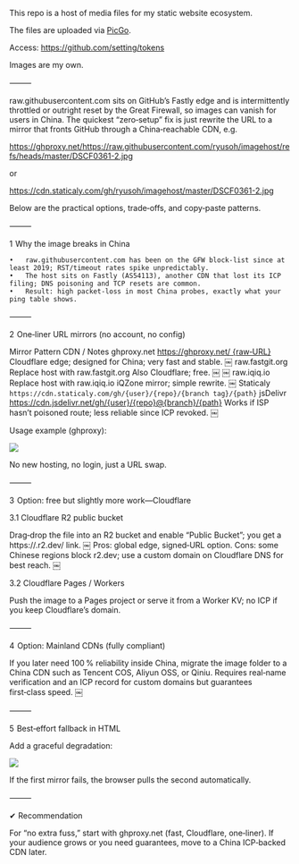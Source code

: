 This repo is a host of media files for my static website ecosystem.

The files are uploaded via [PicGo](https://picgo.github.io/PicGo-Doc/en/guide/#picgo-is-here).

Access: https://github.com/setting/tokens

Images are my own.

⸻

raw.githubusercontent.com sits on GitHub’s Fastly edge and is intermittently throttled or outright reset by the Great Firewall, so images can vanish for users in China.
The quickest “zero‑setup” fix is just rewrite the URL to a mirror that fronts GitHub through a China‑reachable CDN, e.g.

https://ghproxy.net/https://raw.githubusercontent.com/ryusoh/imagehost/refs/heads/master/DSCF0361-2.jpg

or

https://cdn.staticaly.com/gh/ryusoh/imagehost/master/DSCF0361-2.jpg

Below are the practical options, trade‑offs, and copy‑paste patterns.

⸻

1  Why the image breaks in China

	•	raw.githubusercontent.com has been on the GFW block‑list since at least 2019; RST/timeout rates spike unpredictably.  ￼
	•	The host sits on Fastly (AS54113), another CDN that lost its ICP filing; DNS poisoning and TCP resets are common.  ￼ ￼
	•	Result: high packet‑loss in most China probes, exactly what your ping table shows.

⸻

2  One‑liner URL mirrors (no account, no config)

Mirror	Pattern	CDN / Notes
ghproxy.net	https://ghproxy.net/ {raw‑URL}	Cloudflare edge; designed for China; very fast and stable.  ￼
raw.fastgit.org	Replace host with raw.fastgit.org	Also Cloudflare; free.  ￼ ￼
raw.iqiq.io	Replace host with raw.iqiq.io	iQZone mirror; simple rewrite.  ￼
Staticaly	`https://cdn.staticaly.com/gh/{user}/{repo}/{branch	tag}/{path}`
jsDelivr	https://cdn.jsdelivr.net/gh/{user}/{repo}@{branch}/{path}	Works if ISP hasn’t poisoned route; less reliable since ICP revoked.  ￼

Usage example (ghproxy):

<img src="https://ghproxy.net/https://raw.githubusercontent.com/ryusoh/imagehost/refs/heads/master/images/DSCF0361-2.jpg">

No new hosting, no login, just a URL swap.

⸻

3  Option: free but slightly more work—Cloudflare

3.1 Cloudflare R2 public bucket

Drag‑drop the file into an R2 bucket and enable “Public Bucket”; you get a https://<bucket>.r2.dev/<file> link.  ￼
Pros: global edge, signed‑URL option. Cons: some Chinese regions block r2.dev; use a custom domain on Cloudflare DNS for best reach.  ￼

3.2 Cloudflare Pages / Workers

Push the image to a Pages project or serve it from a Worker KV; no ICP if you keep Cloudflare’s domain.

⸻

4  Option: Mainland CDNs (fully compliant)

If you later need 100 % reliability inside China, migrate the image folder to a China CDN such as Tencent COS, Aliyun OSS, or Qiniu. Requires real‑name verification and an ICP record for custom domains but guarantees first‑class speed.  ￼

⸻

5  Best‑effort fallback in HTML

Add a graceful degradation:

<img src="https://ghproxy.net/https://raw.githubusercontent.com/ryusoh/imagehost/refs/heads/master/images/DSCF0361-2.jpg"
     onerror="this.src='https://cdn.staticaly.com/gh/ryusoh/imagehost/master/DSCF0361-2.jpg'">

If the first mirror fails, the browser pulls the second automatically.

⸻

✔ Recommendation

For “no extra fuss,” start with ghproxy.net (fast, Cloudflare, one‑liner).
If your audience grows or you need guarantees, move to a China ICP‑backed CDN later.

